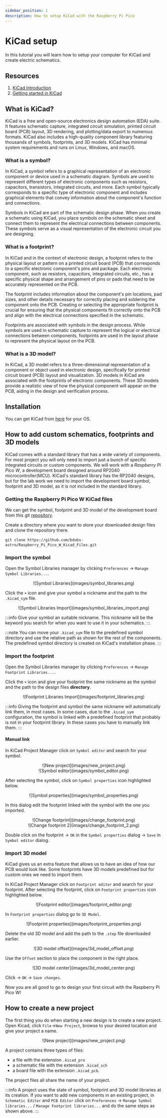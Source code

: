 ```yaml
---
sidebar_position: 1
description: How to setup KiCad with the Raspberry Pi Pico
---
```


# KiCad setup
In this tutorial you will learn how to setup your computer for KiCad and create electric schematics.

## Resources

1. [KiCad Introduction](https://docs.kicad.org/8.0/en/introduction/introduction.html)
2. [Getting started in KiCad](https://docs.kicad.org/8.0/en/getting_started_in_kicad/getting_started_in_kicad.html)


## What is KiCad?

KiCad is a free and open-source electronics design automation (EDA) suite. It features schematic capture, integrated circuit simulation, printed circuit board (PCB) layout, 3D rendering, and plotting/data export to numerous formats. KiCad also includes a high-quality component library featuring thousands of symbols, footprints, and 3D models. KiCad has minimal system requirements and runs on Linux, Windows, and macOS.

### What is a symbol?

In KiCad, a symbol refers to a graphical representation of an electronic component or device used in a schematic diagram. Symbols are used to represent different types of electronic components such as resistors, capacitors, transistors, integrated circuits, and more. Each symbol typically corresponds to a specific type of electronic component and includes graphical elements that convey information about the component's function and connections.

Symbols in KiCad are part of the schematic design phase. When you create a schematic using KiCad, you place symbols on the schematic sheet and connect them to represent the electrical connections between components. These symbols serve as a visual representation of the electronic circuit you are designing.

### What is a footprint?

In KiCad and in the context of electronic design, a footprint refers to the physical layout or pattern on a printed circuit board (PCB) that corresponds to a specific electronic component's pins and package. Each electronic component, such as resistors, capacitors, integrated circuits, etc., has a specific physical shape and arrangement of pins or pads that need to be accurately represented on the PCB.

The footprint includes information about the component's pin locations, pad sizes, and other details necessary for correctly placing and soldering the component onto the PCB. Creating or selecting the appropriate footprint is crucial for ensuring that the physical components fit correctly onto the PCB and align with the electrical connections specified in the schematic.

Footprints are associated with symbols in the design process. While symbols are used in schematic capture to represent the logical or electrical connections between components, footprints are used in the layout phase to represent the physical layout on the PCB.

### What is a 3D model?

In KiCad, a 3D model refers to a three-dimensional representation of a component or object used in electronic design, specifically for printed circuit board (PCB) layout and visualization. 3D models in KiCad are associated with the footprints of electronic components. These 3D models provide a realistic view of how the physical component will appear on the PCB, aiding in the design and verification process.

## Installation 

You can get KiCad from [here](https://www.kicad.org/download/) for your OS.

## How to add custom schematics, footprints and 3D models

KiCad comes with a standard library that has a wide variety of components. For most project you will only need to import just a bunch of specific integrated circuits or custom components. We will work with a *Raspberry Pi Pico W*, a development board designed around RP2040 microcontroller(MCU). KiCad's standard library has the RP2040 designs, but for the lab work we need to import the development board symbol, footprint and 3D model, as it is not included in the standard library.

### Getting the Raspberry Pi Pico W KiCad files

We can get the symbol, footprint and 3D model of the development board from this git [repository](https://github.com/bdubs-astro/Raspberry_Pi_Pico_W_Kicad_Files.git).

Create a directory where you want to store your downloaded design files and clone the repository there.

```
git clone https://github.com/bdubs-astro/Raspberry_Pi_Pico_W_Kicad_Files.git
```

### Import the symbol

Open the Symbol Libraries manager by clicking `Preferences` -> `Manage Symbol Libraries...`.

<div align="center">
![Symbol Libraries](images/symbol_libraries.png)
</div>

Click the `+` icon and give your symbol a nickname and the path to the `.kicad_sym` file.

<div align="center">
![Symbol Libraries Import](images/symbol_libraries_import.png)
</div>

:::info
Give your symbol an suitable nickname. This nickname will be the keyword you search for when you want to use it in your schematics.
:::

:::note
You can move your `.kicad_sym` file to the predefined symbol directory and use the relative path as shown for the rest of the components. The predefined symbol directory is created on KiCad's installation phase.
:::

### Import the footprint

Open the Symbol Libraries manager by clicking `Preferences` -> `Manage Footprint Libraries...`.

Click the `+` icon and give your footprint the same nickname as the symbol and the path to the design files **directory**.

<div align="center">
![Footprint Libraries Import](images/footprint_libraries.png)
</div>

:::info
Giving the footprint and symbol the same nickname will automatically link them, in most cases. In some cases, due to the `.kicad_sym` configuration, the symbol is linked with a predefined footprint that probably is not in your footprint library. In these cases you have to manually link them.
:::

#### Manual link

In KiCad Project Manager click on `Symbol editor` and search for your symbol.

<div align="center">
![New project](images/new_project.png)
</div>

<div align="center">
![Symbol editor](images/symbol_editor.png)
</div>

After selecting the symbol, click on `Symbol properties` icon highlighted below.

<div align="center">
![Symbol properties](images/symbol_properties.png)
</div>

In this dialog edit the footprint linked with the symbol with the one you imported.

<div align="center">
![Change footprint](images/change_footprint.png)
</div>

<div align="center">
![Change footprint 2](images/change_footprint_2.png)
</div>

Double click on the footprint -> `OK` in the `Symbol properties` dialog -> `Save` in `Symbol editor` dialog.

### Import 3D model

KiCad gives us an extra feature that allows us to have an idea of how our PCB would look like. Some footprints have 3D models predefined but for custom ones we need to import them.

In KiCad Project Manager click on `Footprint editor` and search for your footprint. After selecting the footprint, click on `Footprint properties` icon highlighted below.

<div align="center">
![Footprint editor](images/footprint_editor.png)
</div>

In `Footprint properties` dialog go to `3D Model`.

<div align="center">
![Footprint properties](images/footprint_properties.png)
</div>

Delete the old 3D model and add the path to the `.step` file downloaded earlier.

<div align="center">
![3D model offset](images/3d_model_offset.png)
</div>

Use the `Offset` section to place the component in the right place.

<div align="center">
![3D model center](images/3d_model_center.png)
</div>

Click -> `OK` -> `Save changes`.

Now you are all good to go to design your first circuit with the Raspberry Pi Pico W!

## How to create a new project

The first thing you do when starting a new design is to create a new project. Open Kicad, click `File`->`New Project`, browse to your desired location and give your project a name. 

<div align="center">
![New project](images/new_project.png)
</div>

A project contains three types of files:
- a file with the extension `.kicad_pro`
- a schematic file with the extension `.kicad_sch`
- a board file with the extension `.kicad_pcb`. 

The project files all share the name of your project.

:::info
A project uses the state of symbol, footprint and 3D model libraries at its creation. If you want to add new components in an existing project, in `Schematic Editor` and `PCB Editor` click on `Preferences` -> `Manage Symbol libraries...` / `Manage Footprint libraries...` and do the same steps as shown above.
:::
